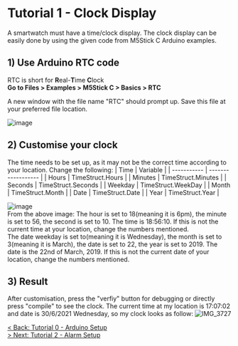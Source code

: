 # Tutorial 1 - Clock Display
A smartwatch must have a time/clock display. The clock display can be easily done by using the given code from M5Stick C Arduino examples. 

## 1) Use Arduino RTC code
RTC is short for <strong>R</strong>eal-<strong>T</strong>ime <strong>C</strong>lock\
<strong>Go to Files > Examples > M5Stick C > Basics > RTC </strong> 

A new window with the file name "RTC" should prompt up. Save this file at your preferred file location.

![image](https://user-images.githubusercontent.com/80112384/123926700-b9d9bb80-d9be-11eb-9bdb-e3ebdf02c129.png)

## 2) Customise your clock
The time needs to be set up, as it may not be the correct time according to your location. Change the following:
| Time        | Variable           |
| ----------- | ------------------ |
| Hours       | TimeStruct.Hours   |
| Minutes     | TimeStruct.Minutes |
| Seconds     | TimeStruct.Seconds | 
| Weekday     | TimeStruct.WeekDay | 
| Month       | TimeStruct.Month   | 
| Date        | TimeStruct.Date    | 
| Year        | TimeStruct.Year    | 



![image](https://user-images.githubusercontent.com/80112384/123929071-0faf6300-d9c1-11eb-8530-ef8be467cfd3.png) \
From the above image:
The hour is set to 18(meaning it is 6pm), the minute is set to 56, the second is set to 10. The time is 18:56:10. If this is not the current time at your location, change the numbers mentioned. \
The date weekday is set to(meaning it is Wednesday), the month is set to 3(meaning it is March), the date is set to 22, the year is set to 2019. The date is the 22nd of March, 2019. If this is not the current date of your location, change the numbers mentioned.

## 3) Result
After customisation, press the "verfiy" button for debugging or directly press "compile" to see the clock. 
The current time at my location is 17:07:02 and date is 30/6/2021 Wednesday, so my clock looks as follow:
![IMG_3727](https://user-images.githubusercontent.com/80112384/123933361-e4c70e00-d9c4-11eb-97e2-dd8197296f0e.jpg)

[< Back: Tutorial 0 - Arduino Setup](https://github.com/kempisabelmaddie/IoT_PolyU/blob/main/smartwatch/pill_alarm_program/Tutorial/Tutorial0.md)\
[> Next: Tutorial 2 - Alarm Setup](https://github.com/kempisabelmaddie/IoT_PolyU/blob/main/smartwatch/pill_alarm_program/Tutorial/Tutorial2.md)
